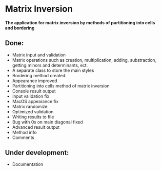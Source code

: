 # Matrix Inversion
#### The application for matrix inversion by methods of partitioning into cells and bordering

## Done:
* Matrix input and validation
* Matrix operations such as creation, multiplication, adding, substraction, getting minors and determinants, ect.
* A separate class to store the main styles
* Bordering method created
* Appearance improved
* Partitioning into cells method of matrix inversion
* Console result output
* Input validation fix
* MacOS appearance fix
* Matrix randomize
* Optimized validation
* Writing results to file
* Bug with 0s on main diagonal fixed
* Advanced result output
* Method info
* Comments

## Under development:
* Documentation